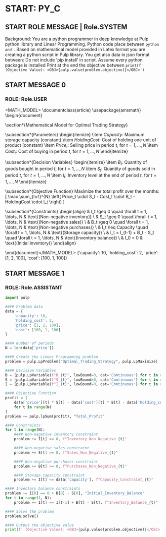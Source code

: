 # START: PY_C 
## START ROLE MESSAGE | Role.SYSTEM 
Background: You are a python programmer in deep knowledge at Pulp python library and Linear Programming. Python code place between ```python and ```. Based on mathematical model provided in Latex format you are creating a python script in Pulp library. You get also data in json format between: <DATA></DATA> Do not include 'pip install' in script. Assume every python package is installed Print at the end the objective between <OBJ></OBJ> `print(f' (Objective Value): <OBJ>{pulp.value(problem.objective)}</OBJ>')` 
## START MESSAGE 0 
### ROLE: Role.USER
<MATH_MODEL>
\documentclass{article}
\usepackage{amsmath}
\begin{document}

\section*{Mathematical Model for Optimal Trading Strategy}

\subsection*{Parameters}
\begin{itemize}
    \item $Capacity$: Maximum storage capacity (constant)
    \item $HoldingCost$: Cost of holding one unit of product (constant)
    \item $Price_t$: Selling price in period $t$, for $t = 1, \ldots, N$
    \item $Cost_t$: Cost of buying in period $t$, for $t = 1, \ldots, N$
\end{itemize}

\subsection*{Decision Variables}
\begin{itemize}
    \item $B_t$: Quantity of goods bought in period $t$, for $t = 1, \ldots, N$
    \item $S_t$: Quantity of goods sold in period $t$, for $t = 1, \ldots, N$
    \item $I_t$: Inventory level at the end of period $t$, for $t = 1, \ldots, N$
\end{itemize}

\subsection*{Objective Function}
Maximize the total profit over the months:
\[
\max \sum_{t=1}^{N} \left( Price_t \cdot S_t - Cost_t \cdot B_t - HoldingCost \cdot I_t \right)
\]

\subsection*{Constraints}
\begin{align}
    & I_t \geq 0 \quad \forall t = 1, \ldots, N & \text{(Non-negative inventory)} \\
    & S_t \geq 0 \quad \forall t = 1, \ldots, N & \text{(Non-negative sales)} \\
    & B_t \geq 0 \quad \forall t = 1, \ldots, N & \text{(Non-negative purchases)} \\
    & I_t \leq Capacity \quad \forall t = 1, \ldots, N & \text{(Storage capacity)} \\
    & I_t = I_{t-1} + B_t - S_t \quad \forall t = 1, \ldots, N & \text{(Inventory balance)} \\
    & I_0 = 0 & \text{(Initial inventory)}
\end{align}

\end{document}</MATH_MODEL>
<DATA>
{'capacity': 10, 'holding_cost': 2, 'price': [1, 2, 100], 'cost': [100, 1, 100]}</DATA>


## START MESSAGE 1 
### ROLE: Role.ASSISTANT
```python
import pulp

#### Problem data
data = {
    'capacity': 10,
    'holding_cost': 2,
    'price': [1, 2, 100],
    'cost': [100, 1, 100]
}

#### Number of periods
N = len(data['price'])

#### Create the Linear Programming problem
problem = pulp.LpProblem("Optimal_Trading_Strategy", pulp.LpMaximize)

#### Decision Variables
B = [pulp.LpVariable(f"B_{t}", lowBound=0, cat='Continuous') for t in range(N)]
S = [pulp.LpVariable(f"S_{t}", lowBound=0, cat='Continuous') for t in range(N)]
I = [pulp.LpVariable(f"I_{t}", lowBound=0, cat='Continuous') for t in range(N)]

#### Objective Function
profit = [
    data['price'][t] * S[t] - data['cost'][t] * B[t] - data['holding_cost'] * I[t]
    for t in range(N)
]
problem += pulp.lpSum(profit), "Total_Profit"

#### Constraints
for t in range(N):
    #### Non-negative inventory constraint
    problem += I[t] >= 0, f"Inventory_Non_Negative_{t}"

    #### Non-negative sales constraint
    problem += S[t] >= 0, f"Sales_Non_Negative_{t}"

    #### Non-negative purchases constraint
    problem += B[t] >= 0, f"Purchases_Non_Negative_{t}"

    #### Storage capacity constraint
    problem += I[t] <= data['capacity'], f"Capacity_Constraint_{t}"

#### Inventory balance constraints
problem += I[0] == 0 + B[0] - S[0], "Initial_Inventory_Balance"
for t in range(1, N):
    problem += I[t] == I[t-1] + B[t] - S[t], f"Inventory_Balance_{t}"

#### Solve the problem
problem.solve()

#### Output the objective value
print(f' (Objective Value): <OBJ>{pulp.value(problem.objective)}</OBJ>')
```

